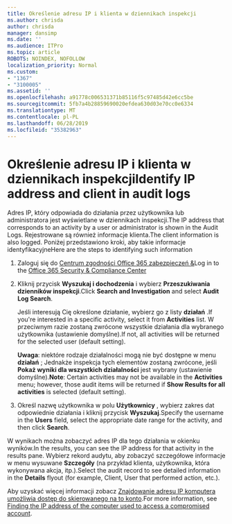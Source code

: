 ```yaml
---
title: Określenie adresu IP i klienta w dziennikach inspekcji
ms.author: chrisda
author: chrisda
manager: dansimp
ms.date: ''
ms.audience: ITPro
ms.topic: article
ROBOTS: NOINDEX, NOFOLLOW
localization_priority: Normal
ms.custom:
- "1367"
- "3100005"
ms.assetid: ''
ms.openlocfilehash: a91778c006531371b85116f5c97485d42e6cc5be
ms.sourcegitcommit: 5fb7a4b28859690020efdea630d03e70cc0e6334
ms.translationtype: MT
ms.contentlocale: pl-PL
ms.lasthandoff: 06/28/2019
ms.locfileid: "35382963"
---
```

# <a name="identify-ip-address-and-client-in-audit-logs"></a><span data-ttu-id="1acbe-102">Określenie adresu IP i klienta w dziennikach inspekcji</span><span class="sxs-lookup"><span data-stu-id="1acbe-102">Identify IP address and client in audit logs</span></span>

<span data-ttu-id="1acbe-103">Adres IP, który odpowiada do działania przez użytkownika lub administratora jest wyświetlane w dziennikach inspekcji.</span><span class="sxs-lookup"><span data-stu-id="1acbe-103">The IP address that corresponds to an activity by a user or administrator is shown in the Audit Logs.</span></span> <span data-ttu-id="1acbe-104">Rejestrowane są również informacje klienta.</span><span class="sxs-lookup"><span data-stu-id="1acbe-104">The client information is also logged.</span></span> <span data-ttu-id="1acbe-105">Poniżej przedstawiono kroki, aby takie informacje identyfikacyjne</span><span class="sxs-lookup"><span data-stu-id="1acbe-105">Here are the steps to identifying such information</span></span>

1. <span data-ttu-id="1acbe-106">Zaloguj się do [Centrum zgodności Office 365 zabezpieczeń &](https://protection.office.com/)</span><span class="sxs-lookup"><span data-stu-id="1acbe-106">Log in to the [Office 365 Security & Compliance Center](https://protection.office.com/)</span></span>

2. <span data-ttu-id="1acbe-107">Kliknij przycisk **Wyszukaj i dochodzenia** i wybierz **Przeszukiwania dzienników inspekcji**.</span><span class="sxs-lookup"><span data-stu-id="1acbe-107">Click **Search and Investigation** and select **Audit Log Search**.</span></span>

   <span data-ttu-id="1acbe-108">Jeśli interesują Cię określone działanie, wybierz go z listy **działań** .</span><span class="sxs-lookup"><span data-stu-id="1acbe-108">If you're interested in a specific activity, select it from **Activities** list.</span></span> <span data-ttu-id="1acbe-109">W przeciwnym razie zostaną zwrócone wszystkie działania dla wybranego użytkownika (ustawienie domyślne).</span><span class="sxs-lookup"><span data-stu-id="1acbe-109">If not, all activities will be returned for the selected user (default setting).</span></span>

   <span data-ttu-id="1acbe-110">**Uwaga**: niektóre rodzaje działalności mogą nie być dostępne w menu **działań** ; Jednakże inspekcja tych elementów zostaną zwrócone, jeśli **Pokaż wyniki dla wszystkich działalności** jest wybrany (ustawienie domyślne).</span><span class="sxs-lookup"><span data-stu-id="1acbe-110">**Note**: Certain activities may not be available in the **Activities** menu; however, those audit items will be returned if **Show Results for all activities** is selected (default setting).</span></span>

3. <span data-ttu-id="1acbe-111">Określ nazwę użytkownika w polu **Użytkownicy** , wybierz zakres dat odpowiednie działania i kliknij przycisk **Wyszukaj**.</span><span class="sxs-lookup"><span data-stu-id="1acbe-111">Specify the username in the **Users** field, select the appropriate date range for the activity, and then click **Search**.</span></span>

<span data-ttu-id="1acbe-112">W wynikach można zobaczyć adres IP dla tego działania w okienku wyników.</span><span class="sxs-lookup"><span data-stu-id="1acbe-112">In the results, you can see the IP address for that activity in the results pane.</span></span> <span data-ttu-id="1acbe-113">Wybierz rekord audytu, aby zobaczyć szczegółowe informacje w menu wysuwane **Szczegóły** (na przykład klienta, użytkownika, która wykonywana akcja, itp.).</span><span class="sxs-lookup"><span data-stu-id="1acbe-113">Select the audit record to see detailed information in the **Details** flyout (for example, Client, User that performed action, etc.).</span></span>

<span data-ttu-id="1acbe-114">Aby uzyskać więcej informacji zobacz [Znajdowanie adresu IP komputera umożliwia dostęp do skierowanego na to konto](https://docs.microsoft.com/office365/securitycompliance/auditing-troubleshooting-scenarios#finding-the-ip-address-of-the-computer-used-to-access-a-compromised-account).</span><span class="sxs-lookup"><span data-stu-id="1acbe-114">For more information, see [Finding the IP address of the computer used to access a compromised account](https://docs.microsoft.com/office365/securitycompliance/auditing-troubleshooting-scenarios#finding-the-ip-address-of-the-computer-used-to-access-a-compromised-account).</span></span>
